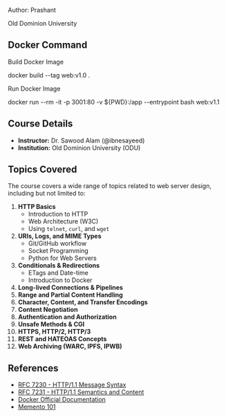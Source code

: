 Author: Prashant 

Old Dominion University

## Docker Command
Build Docker Image

docker build --tag web:v1.0 .


Run Docker Image

docker run --rm -it -p 3001:80 -v ${PWD}:/app --entrypoint bash web:v1.1


## Course Details

- **Instructor:** Dr. Sawood Alam (@ibnesayeed)
- **Institution:** Old Dominion University (ODU)

## Topics Covered

The course covers a wide range of topics related to web server design, including but not limited to:

1. **HTTP Basics**  
   - Introduction to HTTP
   - Web Architecture (W3C)
   - Using `telnet`, `curl`, and `wget`
2. **URIs, Logs, and MIME Types**
   - Git/GitHub workflow
   - Socket Programming
   - Python for Web Servers
3. **Conditionals & Redirections**
   - ETags and Date-time
   - Introduction to Docker
4. **Long-lived Connections & Pipelines**
5. **Range and Partial Content Handling**
6. **Character, Content, and Transfer Encodings**
7. **Content Negotiation**
8. **Authentication and Authorization**
9. **Unsafe Methods & CGI**
10. **HTTPS, HTTP/2, HTTP/3**
11. **REST and HATEOAS Concepts**
12. **Web Archiving (WARC, IPFS, IPWB)**


## References

- [RFC 7230 - HTTP/1.1 Message Syntax](https://datatracker.ietf.org/doc/html/rfc7230)
- [RFC 7231 - HTTP/1.1 Semantics and Content](https://datatracker.ietf.org/doc/html/rfc7231)
- [Docker Official Documentation](https://docs.docker.com/)
- [Memento 101](https://www.mementoweb.org/guide/quick-intro/)

